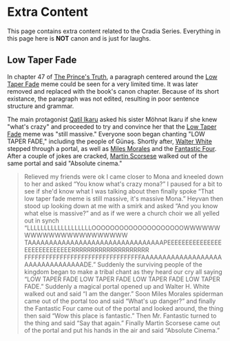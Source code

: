 # Extra Content

This page contains extra content related to the Cradia Series. Everything in this page here is <b>NOT</b> canon and is just for laughs.

## Low Taper Fade

In chapter 47 of [The Prince's Truth](?entry=the-prince's-truth "The Prince's Truth"), a paragraph centered around the [Low Taper Fade](https://en.wikipedia.org/wiki/Ninja_(gamer)#Low_Taper_Fade "Low Taper Fade") meme could be seen for a very limited time. It was later removed and replaced with the book's canon chapter. Because of its short existance, the paragraph was not edited, resulting in poor sentence structure and grammar.

The main protagonist [Qatil Ikaru](?entry=qatil-ikaru "Qatik Ikaru") asked his sister Möhnət Ikaru if she knew "what's crazy" and proceeded to try and convince her that the [Low Taper Fade](https://en.wikipedia.org/wiki/Ninja_(gamer)#Low_Taper_Fade "Low Taper Fade") meme was "still massive." Everyone soon began chanting "LOW TAPER FADE," including the people of Günəş. Shortly after, [Walter White](https://en.wikipedia.org/wiki/Walter_White_(Breaking_Bad) "Walter White (Breaking Bad)") stepped through a portal, as well as [Miles Morales](https://en.wikipedia.org/wiki/Miles_Morales "Miles Morales") and the [Fantastic Four](https://en.wikipedia.org/wiki/Fantastic_Four "Fantastic Four"). After a couple of jokes are cracked, [Martin Scorsese](https://en.wikipedia.org/wiki/Martin_Scorsese "Martin Scorsese") walked out of the same portal and said "Absolute cinema."

> Relieved my friends were ok I came closer to Mona and kneeled down to her and asked “You know what's crazy mona?” I paused for a bit to see if she'd know what I was talking about then finally spoke “That low taper fade meme is still massive, it's massive Mona.” Heyvan then stood up looking down at me with a smirk and asked “And you know what else is massive?” and as if we were a church choir we all yelled out in synch “LLLLLLLLLLLLLLLLLLLOOOOOOOOOOOOOOOOOOOOWWWWWWWWWWWWWWWWWWWWWWW TAAAAAAAAAAAAAAAAAAAAAAAAAAAAAAAAPEEEEEEEEEEEEEEEEEEEEEEEEEEEERRRRRRRRRRRRRRRRRRRR FFFFFFFFFFFFFFFFFFFFFFFFFFFFFFFFFAAAAAAAAAAAAAAAAAAAAAAAAAAAAAAAAADE.” Suddenly the surviving people of the kingdom began to make a tribal chant as they heard our cry all saying “LOW TAPER FADE LOW TAPER FADE LOW TAPER FADE LOW TAPER FADE.” Suddenly a magical portal opened up and Walter H. White walked out and said “I am the danger.” Soon Miles Morales spiderman came out of the portal too and said “What's up danger?” and finally the Fantastic Four came out of the portal and looked around, the thing then said “Wow this place is fantastic.” Then Mr. Fantastic turned to the thing and said “Say that again.” Finally Martin Scorsese came out of the portal and put his hands in the air and said “Absolute Cinema.”